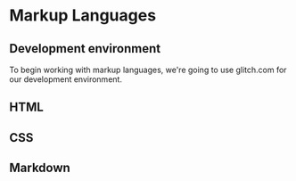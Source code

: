 # Markup Languages
## Development environment
To begin working with markup languages, we're going to use glitch.com for our development environment.

## HTML

## CSS

## Markdown
